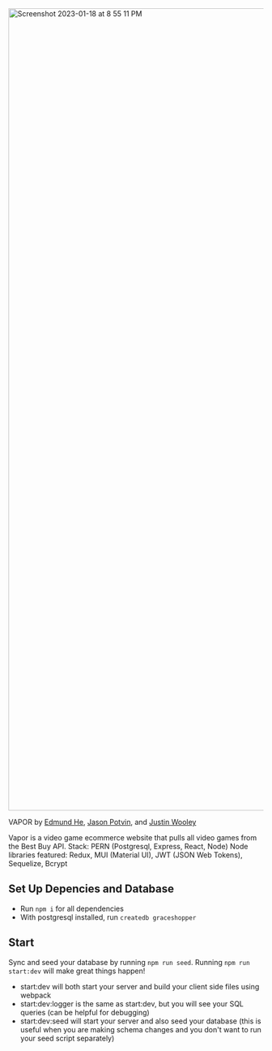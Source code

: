 <img width="1584" alt="Screenshot 2023-01-18 at 8 55 11 PM" src="https://user-images.githubusercontent.com/114819096/213337309-421203f5-b2f7-4037-97a2-83032ecda306.png">

VAPOR by <a href='https://github.com/EddieFahrenheit'>Edmund He</a>, <a href='https://github.com/Jasonp1992'>Jason Potvin</a>, and <a href='https://github.com/justintricate'>Justin Wooley</a>

Vapor is a video game ecommerce website that pulls all video games from the Best Buy API.
Stack: PERN (Postgresql, Express, React, Node)
Node libraries featured: Redux, MUI (Material UI), JWT (JSON Web Tokens), Sequelize, Bcrypt

## Set Up Depencies and Database
- Run `npm i` for all dependencies
- With postgresql installed, run `createdb graceshopper`

## Start

Sync and seed your database by running `npm run seed`. Running `npm run start:dev` will make great things happen!

- start:dev will both start your server and build your client side files using webpack
- start:dev:logger is the same as start:dev, but you will see your SQL queries (can be helpful for debugging)
- start:dev:seed will start your server and also seed your database (this is useful when you are making schema changes and you don't want to run your seed script separately)
